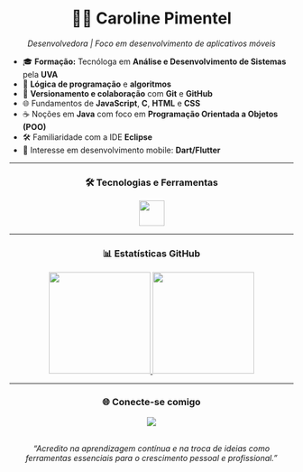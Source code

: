 <h1 align="center">👩‍💻 Caroline Pimentel</h1>
<p align="center">
  <em>Desenvolvedora | Foco em desenvolvimento de aplicativos móveis</em>
</p>

<ul>
  <li>🎓 <strong>Formação:</strong> Tecnóloga em <strong>Análise e Desenvolvimento de Sistemas</strong> pela <strong>UVA</strong></li>
  <li>🧩 <strong>Lógica de programação</strong> e <strong>algoritmos</strong></li>
  <li>🔗 <strong>Versionamento e colaboração</strong> com <strong>Git</strong> e <strong>GitHub</strong></li>
  <li>🌐 Fundamentos de <strong>JavaScript</strong>, <strong>C</strong>, <strong>HTML</strong> e <strong>CSS</strong></li>
  <li>☕ Noções em <strong>Java</strong> com foco em <strong>Programação Orientada a Objetos (POO)</strong></li>
  <li>🛠️ Familiaridade com a IDE <strong>Eclipse</strong></li>
  <li>📱 Interesse em desenvolvimento mobile: <strong>Dart/Flutter</strong></li>
</ul>

<hr>

<h3 align="center">🛠️ Tecnologias e Ferramentas</h3>
<div align="center">
  <img src="https://skillicons.dev/icons?i=java,js,c,html,css,git,github,eclipse,vscode" height="45"/>
</div>

<hr>

<h3 align="center">📊 Estatísticas GitHub</h3>
<div align="center">
  <a href="https://github.com/carolinerpimentel">
    <img height="180em" src="https://github-readme-stats.vercel.app/api?username=carolinerpimentel&show_icons=true&theme=github_dark&include_all_commits=true&count_private=true"/>
    <img height="180em" src="https://github-readme-stats.vercel.app/api/top-langs/?username=carolinerpimentel&layout=compact&langs_count=7&theme=github_dark"/>
  </a>
</div>

<hr>

<h3 align="center">🌐 Conecte-se comigo</h3>
<div align="center">
  <a href="https://www.linkedin.com/in/caroline-rosa-pimentel-a4517926" target="_blank">
    <img src="https://img.shields.io/badge/-Caroline%20Rosa%20Pimentel-0077B5?style=for-the-badge&logo=linkedin&logoColor=white"/>
  </a>
</div>

<br>

<p align="center">
  <em>“Acredito na aprendizagem contínua e na troca de ideias como ferramentas essenciais para o crescimento pessoal e profissional.”</em>
</p>
